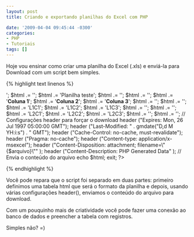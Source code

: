 ```yaml
---
layout: post
title: Criando e exportando planilhas do Excel com PHP

date: '2009-04-04 09:45:44 -0300'
categories:
- PHP
- Tutoriais
tags: []
---
```

Hoje vou ensinar como criar uma planilha do Excel (.xls) e enviá-la para Download com um script bem simples.


{% highlight text linenos %}
<?php
/*
* Criando e exportando planilhas do Excel
* http://blog.thiagobelem.net/
*/

// Definimos o nome do arquivo que será exportado
$arquivo = 'planilha.xls';

// Criamos uma tabela HTML com o formato da planilha
$html = '';
$html .= '<table>';
$html .= '<tr>';
$html .= '<td colspan="3">Planilha teste</tr>';
$html .= '</tr>';
$html .= '<tr>';
$html .= '<td><b>Coluna 1</b></td>';
$html .= '<td><b>Coluna 2</b></td>';
$html .= '<td><b>Coluna 3</b></td>';
$html .= '</tr>';
$html .= '<tr>';
$html .= '<td>L1C1</td>';
$html .= '<td>L1C2</td>';
$html .= '<td>L1C3</td>';
$html .= '</tr>';
$html .= '<tr>';
$html .= '<td>L2C1</td>';
$html .= '<td>L2C2</td>';
$html .= '<td>L2C3</td>';
$html .= '</tr>';
$html .= '</table>';

// Configurações header para forçar o download
header ("Expires: Mon, 26 Jul 1997 05:00:00 GMT");
header ("Last-Modified: " . gmdate("D,d M YH:i:s") . " GMT");
header ("Cache-Control: no-cache, must-revalidate");
header ("Pragma: no-cache");
header ("Content-type: application/x-msexcel");
header ("Content-Disposition: attachment; filename=\"{$arquivo}\"" );
header ("Content-Description: PHP Generated Data" );

// Envia o conteúdo do arquivo
echo $html;
exit;

?>
{% endhighlight %}

Você pode repara que o script foi separado em duas partes: primeiro definimos uma tabela html que será o formato da planilha e depois, usando várias configurações header(), enviamos o conteúdo do arquivo para download.

Com um pouquinho mais de criatividade você pode fazer uma conexão ao banco de dados e preencher a tabela com registros.

Simples não? =)


